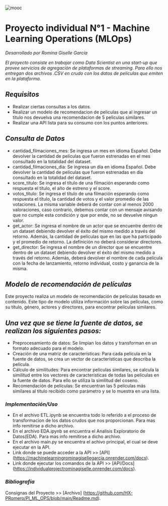 ![mooc](https://github.com/Rominagarcia/MachineLearning/assets/96449858/2ac92855-dd98-472d-8875-4aff17e5cab3)

# Proyecto individual N°1 - Machine Learning Operations (MLOps)

*Desarrollado por Romina Giselle García*

*El proyecto consiste en trabajar como Data Scientist en una start-up que provee servicios de agregación de plataformas de streaming.
Para ello nos entregan dos archivos .CSV en crudo con los datos de peliculas que emiten en la plataforma.*

## *Requisitos*
- Realizar ciertas consultas a los datos.
- Realizar un modelo de recomendacion de peliculas que al ingresar un titulo nos devuelva una recomendacion de 5 peliculas similares.
- Realizar una API lista para su consumo con los puntos anteriores.

## *Consulta de Datos*
- cantidad_filmaciones_mes: Se ingresa un mes en idioma Español. Debe devolver la cantidad de películas que fueron estrenadas en el mes consultado en la totalidad del dataset.
- cantidad_filmaciones_dia: Se ingresa un día en idioma Español. Debe devolver la cantidad de películas que fueron estrenadas en día consultado en la totalidad del dataset.
- score_titulo: Se ingresa el título de una filmación esperando como respuesta el título, el año de estreno y el score.
- votos_titulo: Se ingresa el título de una filmación esperando como respuesta el título, la cantidad de votos y el valor promedio de las votaciones. La misma variable deberá de contar con al menos 2000 valoraciones, caso contrario, debemos contar con un mensaje avisando que no cumple esta condición y que por ende, no se devuelve ningun valor.
- get_actor: Se ingresa el nombre de un actor que se encuentre dentro de un dataset debiendo devolver el éxito del mismo medido a través del retorno. Además, la cantidad de películas que en las que ha participado y el promedio de retorno. La definición no deberá considerar directores.
- get_director: Se ingresa el nombre de un director que se encuentre dentro de un dataset debiendo devolver el éxito del mismo medido a través del retorno. Además, deberá devolver el nombre de cada película con la fecha de lanzamiento, retorno individual, costo y ganancia de la misma.


## *Modelo de recomendación de películas*
Este proyecto realiza un modelo de recomendación de películas basado en contenido. Este tipo de modelo utiliza información sobre las películas, como su título, género, actores y directores, para encontrar películas similares.

## *Una vez que se tiene la fuente de datos, se realizan los siguientes pasos:*
- Preprocesamiento de datos: Se limpian los datos y transforman en un formato adecuado para el modelo.
- Creación de una matriz de características: Para cada película en la fuente de datos, se crea un vector de características que describa la película.
- Cálculo de similitudes: Para encontrar películas similares, se calcula la similitud entre los vectores de características de todas las películas en la fuente de datos. Para ello se utiliza la similitud del coseno.
- Recomendación de películas: Se encuentran las 5 películas más similares al título recibido como parámetro y se lo muestra en una lista.

### *Implementación/Uso*
- En el archivo ETL.ipynb se encuentra todo lo referido a el proceso de transformacion de los datos crudos que nos proporcionan. Para mas info remitirse a dicho archivo.
- En el archivo EDA.ipynb se encuentra el Analisis Exploratorio de Datos(EDA). Para mas info remitirse a dicho archivo.
- En el archivo main.py se encuentra el achivo principal, el cual se deve ejecutar en la API.
- Link donde se puede acceder a la API >> [API] (https://machinelearningrominagisellegarcia.onrender.com/docs).
- Link donde ejecutar los comandos de la API >> [API/Docs] (https://individualprojectrominagiselle.onrender.com/docs).

### *Bibliografía*
Consignas del Proyecto >> [Archivo] (https://github.com/HX-PRomero/PI_ML_OPS/blob/main/Readme.md). 
